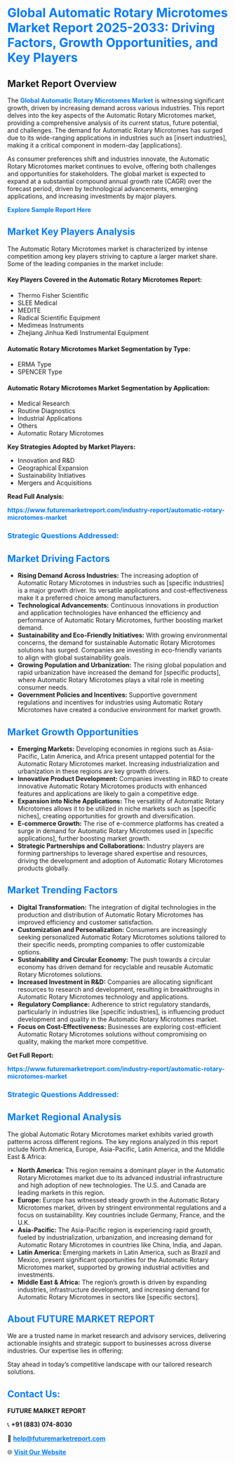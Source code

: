 <h1 style="color: #007BFF;">Global Automatic Rotary Microtomes Market Report 2025-2033: Driving Factors, Growth Opportunities, and Key Players</h1>

<section id="overview">
<h2>Market Report Overview</h2>
<p>The <a href="https://www.futuremarketreport.com/industry-report/automatic-rotary-microtomes-market" style="color: #007BFF; text-decoration: none;"><strong>Global Automatic Rotary Microtomes Market</strong></a> is witnessing significant growth, driven by increasing demand across various industries. This report delves into the key aspects of the Automatic Rotary Microtomes market, providing a comprehensive analysis of its current status, future potential, and challenges. The demand for Automatic Rotary Microtomes has surged due to its wide-ranging applications in industries such as [insert industries], making it a critical component in modern-day [applications].</p>
<p>As consumer preferences shift and industries innovate, the Automatic Rotary Microtomes market continues to evolve, offering both challenges and opportunities for stakeholders. The global market is expected to expand at a substantial compound annual growth rate (CAGR) over the forecast period, driven by technological advancements, emerging applications, and increasing investments by major players.</p>
</section>

<section id="overview">
<p><a href="https://www.futuremarketreport.com/request-sample/reportId=124461" style="color: #007BFF; text-decoration: none;"><strong>Explore Sample Report Here</strong></a></p>
</section>

<section id="key-players">
<h2 style="color: #007BFF;">Market Key Players Analysis</h2>
<p>The Automatic Rotary Microtomes market is characterized by intense competition among key players striving to capture a larger market share. Some of the leading companies in the market include:</p>
<h4>Key Players Covered in the Automatic Rotary Microtomes Report:</h4>
<ul><li>Thermo Fisher Scientific</li><li>SLEE Medical</li><li>MEDITE</li><li>Radical Scientific Equipment</li><li>Medimeas Instruments</li><li>Zhejiang Jinhua Kedi Instrumental Equipment</li></ul>
<h4>Automatic Rotary Microtomes Market Segmentation by Type:</h4>
<ul><li>ERMA Type</li><li>SPENCER Type</li></ul>

<h4>Automatic Rotary Microtomes Market Segmentation by Application:</h4>
<ul><li>Medical Research</li><li>Routine Diagnostics</li><li>Industrial Applications</li><li>Others</li><li>Automatic Rotary Microtomes</li></ul>
<p><strong>Key Strategies Adopted by Market Players:</strong></p>
<ul>
<li>Innovation and R&D</li>
<li>Geographical Expansion</li>
<li>Sustainability Initiatives</li>
<li>Mergers and Acquisitions</li>
</ul>
</section>

<section>
<p><strong>Read Full Analysis: </strong></p><a href="https://www.futuremarketreport.com/industry-report/automatic-rotary-microtomes-market" style="color: #007BFF; text-decoration: none;"><strong>https://www.futuremarketreport.com/industry-report/automatic-rotary-microtomes-market</strong></a>
<h3 style="color: #007BFF;">Strategic Questions Addressed:</h3>
</section>

<section id="driving-factors">
<h2 style="color: #007BFF;">Market Driving Factors</h2>
<ul>
<li><strong>Rising Demand Across Industries:</strong> The increasing adoption of Automatic Rotary Microtomes in industries such as [specific industries] is a major growth driver. Its versatile applications and cost-effectiveness make it a preferred choice among manufacturers.</li>
<li><strong>Technological Advancements:</strong> Continuous innovations in production and application technologies have enhanced the efficiency and performance of Automatic Rotary Microtomes, further boosting market demand.</li>
<li><strong>Sustainability and Eco-Friendly Initiatives:</strong> With growing environmental concerns, the demand for sustainable Automatic Rotary Microtomes solutions has surged. Companies are investing in eco-friendly variants to align with global sustainability goals.</li>
<li><strong>Growing Population and Urbanization:</strong> The rising global population and rapid urbanization have increased the demand for [specific products], where Automatic Rotary Microtomes plays a vital role in meeting consumer needs.</li>
<li><strong>Government Policies and Incentives:</strong> Supportive government regulations and incentives for industries using Automatic Rotary Microtomes have created a conducive environment for market growth.</li>
</ul>
</section>

<section id="growth-opportunities">
<h2 style="color: #007BFF;">Market Growth Opportunities</h2>
<ul>
<li><strong>Emerging Markets:</strong> Developing economies in regions such as Asia-Pacific, Latin America, and Africa present untapped potential for the Automatic Rotary Microtomes market. Increasing industrialization and urbanization in these regions are key growth drivers.</li>
<li><strong>Innovative Product Development:</strong> Companies investing in R&D to create innovative Automatic Rotary Microtomes products with enhanced features and applications are likely to gain a competitive edge.</li>
<li><strong>Expansion into Niche Applications:</strong> The versatility of Automatic Rotary Microtomes allows it to be utilized in niche markets such as [specific niches], creating opportunities for growth and diversification.</li>
<li><strong>E-commerce Growth:</strong> The rise of e-commerce platforms has created a surge in demand for Automatic Rotary Microtomes used in [specific applications], further boosting market growth.</li>
<li><strong>Strategic Partnerships and Collaborations:</strong> Industry players are forming partnerships to leverage shared expertise and resources, driving the development and adoption of Automatic Rotary Microtomes products globally.</li>
</ul>
</section>

<section id="trending-factors">
<h2 style="color: #007BFF;">Market Trending Factors</h2>
<ul>
<li><strong>Digital Transformation:</strong> The integration of digital technologies in the production and distribution of Automatic Rotary Microtomes has improved efficiency and customer satisfaction.</li>
<li><strong>Customization and Personalization:</strong> Consumers are increasingly seeking personalized Automatic Rotary Microtomes solutions tailored to their specific needs, prompting companies to offer customizable options.</li>
<li><strong>Sustainability and Circular Economy:</strong> The push towards a circular economy has driven demand for recyclable and reusable Automatic Rotary Microtomes solutions.</li>
<li><strong>Increased Investment in R&D:</strong> Companies are allocating significant resources to research and development, resulting in breakthroughs in Automatic Rotary Microtomes technology and applications.</li>
<li><strong>Regulatory Compliance:</strong> Adherence to strict regulatory standards, particularly in industries like [specific industries], is influencing product development and quality in the Automatic Rotary Microtomes market.</li>
<li><strong>Focus on Cost-Effectiveness:</strong> Businesses are exploring cost-efficient Automatic Rotary Microtomes solutions without compromising on quality, making the market more competitive.</li>
</ul>
</section>

<section>
<p><strong>Get Full Report: </strong></p><a href="https://www.futuremarketreport.com/industry-report/automatic-rotary-microtomes-market" style="color: #007BFF; text-decoration: none;"><strong>https://www.futuremarketreport.com/industry-report/automatic-rotary-microtomes-market</strong></a>
<h3 style="color: #007BFF;">Strategic Questions Addressed:</h3>
</section>


<section id="regional-analysis">
<h2 style="color: #007BFF;">Market Regional Analysis</h2>
<p>The global Automatic Rotary Microtomes market exhibits varied growth patterns across different regions. The key regions analyzed in this report include North America, Europe, Asia-Pacific, Latin America, and the Middle East & Africa:</p>
<ul>
<li><strong>North America:</strong> This region remains a dominant player in the Automatic Rotary Microtomes market due to its advanced industrial infrastructure and high adoption of new technologies. The U.S. and Canada are leading markets in this region.</li>
<li><strong>Europe:</strong> Europe has witnessed steady growth in the Automatic Rotary Microtomes market, driven by stringent environmental regulations and a focus on sustainability. Key countries include Germany, France, and the U.K.</li>
<li><strong>Asia-Pacific:</strong> The Asia-Pacific region is experiencing rapid growth, fueled by industrialization, urbanization, and increasing demand for Automatic Rotary Microtomes in countries like China, India, and Japan.</li>
<li><strong>Latin America:</strong> Emerging markets in Latin America, such as Brazil and Mexico, present significant opportunities for the Automatic Rotary Microtomes market, supported by growing industrial activities and investments.</li>
<li><strong>Middle East & Africa:</strong> The region’s growth is driven by expanding industries, infrastructure development, and increasing demand for Automatic Rotary Microtomes in sectors like [specific sectors].</li>
</ul>
</section>

<footer>
<h2 style="color: #007BFF;">About FUTURE MARKET REPORT</h2>
<p>We are a trusted name in market research and advisory services, delivering actionable insights and strategic support to businesses across diverse industries. Our expertise lies in offering:</p>

<p>Stay ahead in today’s competitive landscape with our tailored research solutions.</p>

<h2 style="color: #007BFF;">Contact Us:</h2>
<p><strong>FUTURE MARKET REPORT</strong></p>
<p>📞 <strong>+91 (883) 074-8030</strong></p>
<p>📧 <strong><a href="mailto:help@futuremarketreport.com" style="color: #007BFF;">help@futuremarketreport.com</a></strong></p>
<p>🌐 <strong><a href="https://www.futuremarketreport.com/" style="color: #007BFF;">Visit Our Website</a></strong></p>
</footer>